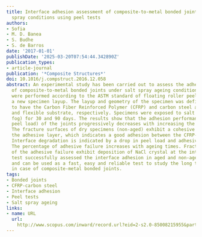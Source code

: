 ```yaml
---
title: Interface adhesion assessment of composite-to-metal bonded joints under salt
  spray conditions using peel tests
authors:
- Sofia
- M. D. Banea
- S. Budhe
- S. de Barros
date: '2017-01-01'
publishDate: '2025-03-20T07:54:44.342890Z'
publication_types:
- article-journal
publication: '*Composite Structures*'
doi: 10.1016/j.compstruct.2016.12.058
abstract: An experimental study has been carried out to assess the adhesion quality
  of composite-to-metal bonded joints under salt spray ageing conditions. The tests
  were performed according to the ASTM standard of floating roller peel tests with
  a new specimen layup. The layup and geometry of the specimen was defined in order
  to have the Carbon Fiber Reinforced Polymer (CFRP) and carbon steel as the rigid
  and flexible substrate, respectively. Specimens were exposed to salt spray (or salt
  fog) for 30 and 90 days. The results show that the adhesion performance (i.e. average
  peel load) of the joints progressively decreases with increasing the ageing time.
  The fracture surfaces of dry specimens (non-aged) exhibit a cohesive failure within
  the adhesive layer, which indicates a good adhesion between the CFRP-steel interfaces.
  Interface degradation is indicated by a drop in peel load and adhesive failure.
  The percentage of adhesive failure increases with ageing times. Fracture surfaces
  of the adhesive failure exhibit deposition of NaCl crystal at the interface. Peel
  test successfully assessed the interface adhesion in aged and non-aged conditions,
  and can be used as a fast, easy and reliable test to study the long term durability
  in case of composite-metal bonded joints.
tags:
- Bonded joints
- CFRP-carbon steel
- Interface adhesion
- Peel tests
- Salt spray ageing
links:
- name: URL
  url: 
    http://www.scopus.com/inward/record.url?eid=2-s2.0-85008215955&partnerID=MN8TOARS
---
```

